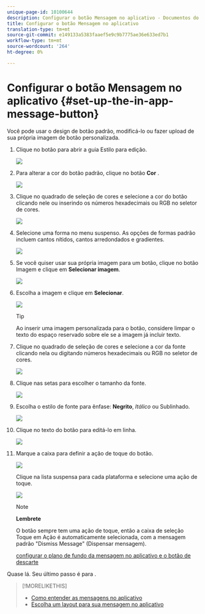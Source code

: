 ```yaml
---
unique-page-id: 10100644
description: Configurar o botão Mensagem no aplicativo - Documentos do marketing - Documentação do produto
title: Configurar o botão Mensagem no aplicativo
translation-type: tm+mt
source-git-commit: e149133a5383faaef5e9c9b7775ae36e633ed7b1
workflow-type: tm+mt
source-wordcount: '264'
ht-degree: 0%

---
```



# Configurar o botão Mensagem no aplicativo {#set-up-the-in-app-message-button}

Você pode usar o design de botão padrão, modificá-lo ou fazer upload de sua própria imagem de botão personalizada.

1. Clique no botão para abrir a guia Estilo para edição.

   ![](assets/image2016-5-6-15-3a6-3a55.png)

1. Para alterar a cor do botão padrão, clique no botão **Cor** .

   ![](assets/image2016-5-6-15-3a10-3a38.png)

1. Clique no quadrado de seleção de cores e selecione a cor do botão clicando nele ou inserindo os números hexadecimais ou RGB no seletor de cores.

   ![](assets/image2016-5-6-15-3a14-3a8.png)

1. Selecione uma forma no menu suspenso. As opções de formas padrão incluem cantos nítidos, cantos arredondados e gradientes.

   ![](assets/image2016-5-6-15-3a16-3a26.png)

1. Se você quiser usar sua própria imagem para um botão, clique no botão Imagem e clique em **Selecionar imagem**.

   ![](assets/image2016-5-6-15-3a18-3a18.png)

1. Escolha a imagem e clique em **Selecionar**.

   ![](assets/image2016-5-6-16-3a36-3a0.png)

   >[!TIP]
   >
   >Ao inserir uma imagem personalizada para o botão, considere limpar o texto do espaço reservado sobre ele se a imagem já incluir texto.

1. Clique no quadrado de seleção de cores e selecione a cor da fonte clicando nela ou digitando números hexadecimais ou RGB no seletor de cores.

   ![](assets/image2016-5-6-16-3a39-3a4.png)

1. Clique nas setas para escolher o tamanho da fonte.

   ![](assets/image2016-5-6-16-3a41-3a52.png)

1. Escolha o estilo de fonte para ênfase: **Negrito**, *Itálico* ou Sublinhado.

   ![](assets/image2016-5-6-16-3a43-3a47.png)

1. Clique no texto do botão para editá-lo em linha.

   ![](assets/image2016-5-6-16-3a46-3a17.png)

1. Marque a caixa para definir a ação de toque do botão.

   ![](assets/image2016-5-6-16-3a47-3a54.png)

   Clique na lista suspensa para cada plataforma e selecione uma ação de toque.

   ![](assets/image2016-5-6-16-3a49-3a40.png)

   >[!NOTE]
   >
   >**Lembrete**
   >
   >
   >O botão sempre tem uma ação de toque, então a caixa de seleção Toque em Ação é automaticamente selecionada, com a mensagem padrão &quot;Dismiss Message&quot; (Dispensar mensagem).

   [configurar o plano de fundo da mensagem no aplicativo e o botão de descarte](set-up-the-in-app-message-background.md)

Quase lá. Seu último passo é para .

>[!MORELIKETHIS]
>
>* [Como entender as mensagens no aplicativo](../../../../product-docs/mobile-marketing/in-app-messages/understanding-in-app-messages.md)
>* [Escolha um layout para sua mensagem no aplicativo](choose-a-layout-for-your-in-app-message.md)

>




